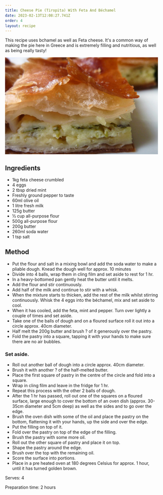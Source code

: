 ```yaml
---
title: Cheese Pie (Tiropita) With Feta And Béchamel
date: 2023-02-13T12:08:27.741Z
order: 4
layout: recipe
---
```

This recipe uses bchamel as well as Feta cheese. It's a common way of making the pie here in Greece and is extremely filling and nutritious, as well as being really tasty!

![A slice of Cheese Pie on a plate](../uploads/tiropita.jpg "A slice of Cheese Pie on a plate")

## Ingredients

* 1kg feta cheese crumbled
* 4 eggs
* 2 tbsp dried mint
* Freshly ground pepper to taste
* 60ml olive oil
* 1 litre fresh milk
* 125g butter
* ½ cup all-purpose flour
* 500g all-purpose flour
* 200g butter
* 260ml soda water
* 1 tsp salt

## Method

* Put the flour and salt in a mixing bowl and add the soda water to make a pliable dough.
  Knead the dough well for approx. 10 minutes
* Divide into 4 balls, wrap them in cling film and set aside to rest for 1 hr.
* In a heavy-bottomed pan gently heat the butter until it melts.
* Add the flour and stir continuously.
* Add half of the milk and continue to stir with a whisk.
* When the mixture starts to thicken, add the rest of the milk whilst stirring continuously.
  Whisk the 4 eggs into the béchamel, mix and set aside to cool.
* When it has cooled, add the feta, mint and pepper. Turn over lightly a couple of times and set aside.
* Take one of the balls of dough and on a floured surface roll it out into a circle approx. 40cm diameter.
* Half melt the 200g butter and brush ? of it generously over the pastry.
* Fold the pastry into a square, tapping it with your hands to make sure there are no air bubbles.

### Set aside.

* Roll out another ball of dough into a circle approx. 40cm diameter.
* Brush it with another ? of the half-melted butter.
* Place the first square of pastry in the centre of the circle and fold into a square.
* Wrap in cling film and leave in the fridge for 1 hr.
* Repeat this process with the other 2 balls of dough.
* After the 1 hr has passed, roll out one of the squares on a floured surface, large enough to cover the bottom of an oven dish (approx. 30-35cm diameter and 5cm deep) as well as the sides and to go over the edge.
* Brush the oven dish with some of the oil and place the pastry on the bottom, flattening it with your hands, up the side and over the edge.
* Put the filling on top of it.
* Fold over the pastry on top of the edge of the filling.
* Brush the pastry with some more oil.
* Roll out the other square of pastry and place it on top.
* Shape the pastry around the edge.
* Brush over the top with the remaining oil.
* Score the surface into portions.
* Place in a pre heated oven at 180 degrees Celsius for approx. 1 hour, until it has turned golden brown.

Serves: 4

Preparation time: 2 hours